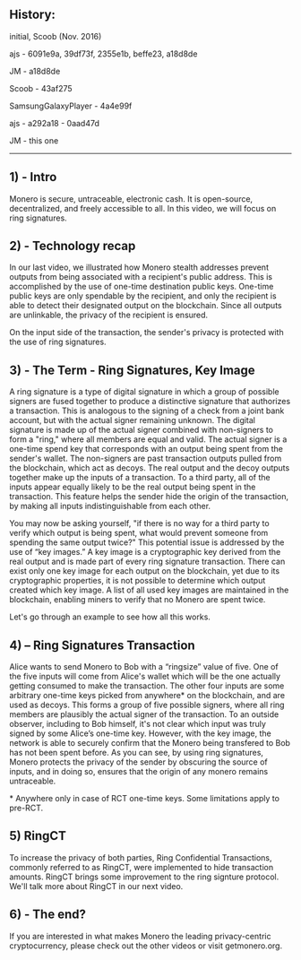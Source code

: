 ## History:
initial, Scoob (Nov. 2016)

ajs - 6091e9a, 39df73f, 2355e1b, beffe23, a18d8de

JM - a18d8de

Scoob - 43af275

SamsungGalaxyPlayer - 4a4e99f

ajs - a292a18 - 0aad47d

JM - this one

---

## 1) - Intro

Monero is secure, untraceable, electronic cash. It is open-source, decentralized, and freely accessible to all.
In this video, we will focus on ring signatures.
 
## 2) - Technology recap
 
In our last video, we illustrated how Monero stealth addresses prevent outputs from being associated with a recipient's  public address.
This is accomplished by the use of one-time destination public keys.
One-time public keys are only spendable by the recipient, and only the recipient is able to detect their designated output on the blockchain.
Since all outputs are unlinkable, the privacy of the recipient is ensured.

On the input side of the transaction, the sender's privacy is protected with the use of ring signatures.

## 3) - The Term - Ring Signatures, Key Image

A ring signature is a type of digital signature in which a group of possible signers are fused together to produce a distinctive signature that authorizes a transaction.
This is analogous to the signing of a check from a joint bank account, but with the actual signer remaining unknown.
The digital signature is made up of the actual signer combined with non-signers to form a "ring," where all members are equal and valid.
The actual signer is a one-time spend key that corresponds with an output being spent from the sender's wallet.
The non-signers are past transaction outputs pulled from the blockchain, which act as decoys.
The real output and the decoy outputs together make up the inputs of a transaction.
To a third party, all of the inputs appear equally likely to be the real output being spent in the transaction.
This feature helps the sender hide the origin of the transaction, by making all inputs indistinguishable from each other.


You may now be asking yourself, "if there is no way for a third party to verify which output is being spent, what would prevent someone from spending the same output twice?"
This potential issue is addressed by the use of “key images.”
A key image is a cryptographic key derived from the real output and is made part of every ring signature transaction.
There can exist only one key image for each output on the blockchain, yet due to its cryptographic properties, it is not possible to determine which output created which key image.
A list of all used key images are maintained in the blockchain, enabling miners to verify that no Monero are spent twice.

Let's go through an example to see how all this works.

## 4) – Ring Signatures Transaction

Alice wants to send Monero to Bob with a “ringsize” value of five. 
One of the five inputs will come from Alice's wallet which will be the one actually getting consumed to make the transaction.
The other four inputs are some arbitrary one-time keys picked from anywhere\* on the blockchain, and are used as decoys.
This forms a group of five possible signers, where all ring members are plausibly the actual signer of the transaction.
To an outside observer, including to Bob himself, it's not clear which input was truly signed by some Alice’s one-time key.
However, with the key image, the network is able to securely confirm that the Monero being transfered to Bob has not been spent before.
As you can see, by using ring signatures, Monero protects the privacy of the sender by obscuring the source of inputs, and in doing so, ensures that the origin of any monero remains untraceable.

\* Anywhere only in case of RCT one-time keys. Some limitations apply to pre-RCT.

## 5) RingCT

To increase the privacy of both parties, Ring Confidential Transactions, commonly referred to as RingCT, were implemented to hide transaction amounts.
RingCT brings some improvement to the ring signture protocol.
We'll talk more about RingCT in our next video.

## 6) - The end?

If you are interested in what makes Monero the leading privacy-centric cryptocurrency, please check out the other videos or visit getmonero.org.
